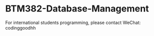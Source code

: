 # BTM382-Database-Management
For international students programming, please contact WeChat: codinggoodhh
